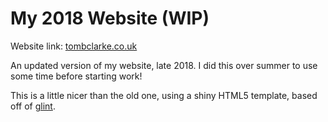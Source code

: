 # My 2018 Website (WIP)

Website link: [tombclarke.co.uk](http://tombclarke.co.uk)

An updated version of my website, late 2018. I did this over summer to use some time before starting work!

This is a little nicer than the old one, using a shiny HTML5 template, based off of [glint](https://colorlib.com/wp/template/glint/).
